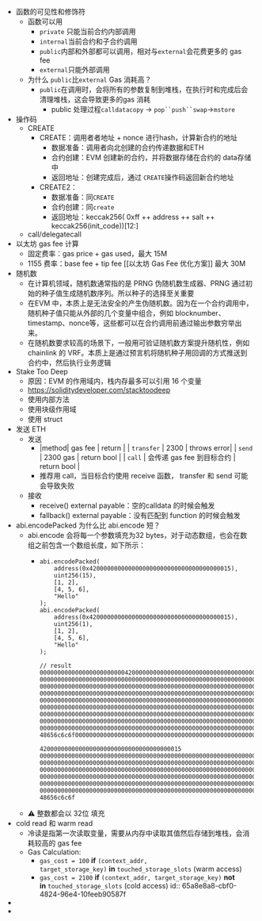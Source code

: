 - 函数的可见性和修饰符
	- 函数可以用
		- `private` 只能当前合约内部调用
		- `internal`当前合约和子合约调用
		- `public`内部和外部都可以调用，相对与`external`会花费更多的 gas fee
		- `external`只能外部调用
	- 为什么 `public`比`external` Gas 消耗高？
		- `public`在调用时，会将所有的参数复制到堆栈，在执行时和完成后会清理堆栈，这会导致更多的gas 消耗
			- public 处理过程`calldatacopy` -> `pop``push``swap`->`mstore`
- 操作码
	- CREATE
		- CREATE：调用者者地址 + nonce 进行hash，计算新合约的地址
			- 数据准备：调用者向北创建的合约传递数据和ETH
			- 合约创建：EVM 创建新的合约，并将数据存储在合约的 data存储中
			- 返回地址：创建完成后，通过 `CREATE`操作码返回新合约地址
		- CREATE2：
			- 数据准备：同`CREATE`
			- 合约创建：同`create`
			- 返回地址：keccak256( 0xff ++ address ++ salt ++ keccak256(init_code))[12:]
	- call/delegatecall
- 以太坊 gas fee 计算
	- 固定费率：gas price + gas used，最大 15M
	- 1155 费率：base fee + tip fee [[以太坊 Gas Fee 优化方案]] 最大 30M
- 随机数
	- 在计算机领域，随机数通常指的是 PRNG 伪随机数生成器、PRNG 通过初始的种子值生成随机数序列。所以种子的选择至关重要
	- 在EVM 中，本质上是无法安全的产生伪随机数。因为在一个合约调用中，随机种子值只能从外部的几个变量中组合，例如 blocknumber、timestamp、nonce等，这些都可以在合约调用前通过输出参数穷举出来。
	- 在随机数要求较高的场景下，一般用可验证随机数方案提升随机性，例如 chainlink 的 VRF。本质上是通过预言机将随机种子用回调的方式推送到合约中，然后执行业务逻辑
- Stake Too Deep
	- 原因：EVM 的作用域内，栈内存最多可以引用 16 个变量
	- https://soliditydeveloper.com/stacktoodeep
	- 使用内部方法
	- 使用块级作用域
	- 使用 struct
- 发送 ETH
	- 发送
		- |method| gas fee | return | 
		  | `transfer` | 2300 | throws error|
		  | `send` | 2300 gas | return bool |
		  | `call` | 会传递 gas fee 到目标合约 | return bool |
		- 推荐用 call，当目标合约使用 receive 函数， transfer 和 send 可能会导致失败
	- 接收
		- receive() external payable：空的calldata 的时候会触发
		- fallback() external payable：没有匹配到 function 的时候会触发
- abi.encodePacked 为什么比 abi.encode 短？
	- abi.encode 会将每一个参数填充为32 bytes，对于动态数组，也会在数组之前包含一个数组长度，如下所示：
		- ```
		  abi.encodePacked(
		      address(0x4200000000000000000000000000000000000015),
		      uint256(15),
		      [1, 2],
		      [4, 5, 6],
		      "Hello"
		  );
		  abi.encodePacked(
		      address(0x4200000000000000000000000000000000000015),
		      uint256(1),
		      [1, 2],
		      [4, 5, 6],
		      "Hello"
		  );
		  
		  // result
		  0000000000000000000000004200000000000000000000000000000000000015
		  0000000000000000000000000000000000000000000000000000000000000001
		  0000000000000000000000000000000000000000000000000000000000000002
		  0000000000000000000000000000000000000000000000000000000000000003
		  0000000000000000000000000000000000000000000000000000000000000005
		  0000000000000000000000000000000000000000000000000000000000000006
		  0000000000000000000000000000000000000000000000000000000000000007
		  0000000000000000000000000000000000000000000000000000000000000100
		  0000000000000000000000000000000000000000000000000000000000000005
		  48656c6c6f000000000000000000000000000000000000000000000000000000
		  
		  4200000000000000000000000000000000000015
		  0000000000000000000000000000000000000000000000000000000000000001
		  0000000000000000000000000000000000000000000000000000000000000002
		  0000000000000000000000000000000000000000000000000000000000000003
		  0000000000000000000000000000000000000000000000000000000000000005
		  0000000000000000000000000000000000000000000000000000000000000006
		  0000000000000000000000000000000000000000000000000000000000000007
		  48656c6c6f
		  ```
	- ⚠️ 整数都会以 32位 填充
- cold read 和 warm read
	- 冷读是指第一次读取变量，需要从内存中读取其值然后存储到堆栈，会消耗较高的 gas fee
	- Gas Calculation:
		- `gas_cost = 100` **if** `(context_addr, target_storage_key)` **in** `touched_storage_slots` (warm access)
		- `gas_cost = 2100` **if** `(context_addr, target_storage_key)` **not in** `touched_storage_slots` (cold access)
		  id:: 65a8e8a8-cbf0-4824-96e4-10feeb90587f
-
-